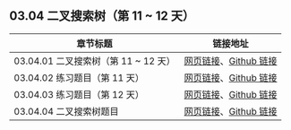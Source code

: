 ## 03.04 二叉搜索树（第 11 ~ 12 天）

| 章节标题                               | 链接地址                                                     |
| -------------------------------------- | ------------------------------------------------------------ |
| 03.04.01 二叉搜索树（第 11 ~ 12 天） | [网页链接](https://datawhalechina.github.io/leetcode-notes/#/ch03/03.04/03.04.01-Binary-Search-Tree)、[Github 链接](https://github.com/datawhalechina/leetcode-notes/blob/main/docs/ch03/03.04/03.04.01-Binary-Search-Tree.md) |
| 03.04.02 练习题目（第 11 天） | [网页链接](https://datawhalechina.github.io/leetcode-notes/#/ch03/03.04/03.04.02-Exercises)、[Github 链接](https://github.com/datawhalechina/leetcode-notes/blob/main/docs/ch03/03.04/03.04.02-Exercises.md) |
| 03.04.03 练习题目（第 12 天） | [网页链接](https://datawhalechina.github.io/leetcode-notes/#/ch03/03.04/03.04.03-Exercises)、[Github 链接](https://github.com/datawhalechina/leetcode-notes/blob/main/docs/ch03/03.04/03.04.03-Exercises.md) |
| 03.04.04 二叉搜索树题目 | [网页链接](https://datawhalechina.github.io/leetcode-notes/#/ch03/03.04/03.04.06-Binary-Search-Tree-List)、[Github 链接](https://github.com/datawhalechina/leetcode-notes/blob/main/docs/ch03/03.04/03.04.06-Binary-Search-Tree-List.md) |
